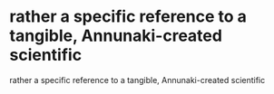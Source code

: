 # rather a specific reference to a tangible, Annunaki-created scientific

rather a specific reference to a tangible, Annunaki-created scientific